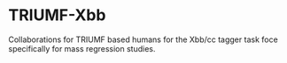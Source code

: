 # TRIUMF-Xbb
Collaborations for TRIUMF based humans for the Xbb/cc tagger task foce specifically for mass regression studies.
